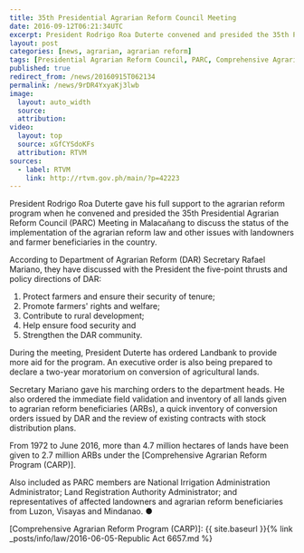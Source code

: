 ```yaml
---
title: 35th Presidential Agrarian Reform Council Meeting
date: 2016-09-12T06:21:34UTC
excerpt: President Rodrigo Roa Duterte convened and presided the 35th Presidential Agrarian Reform Council Meeting in Malacañang on 12 September 2016 to discuss the status of the implementation of the agrarian reform law and other issues.
layout: post
categories: [news, agrarian, agrarian reform]
tags: [Presidential Agrarian Reform Council, PARC, Comprehensive Agrarian Reform Program, CARP]
published: true
redirect_from: /news/20160915T062134
permalink: /news/9rDR4YxyaKj3lwb
image:
  layout: auto_width
  source: 
  attribution: 
video:
  layout: top
  source: xGfCYSdoKFs
  attribution: RTVM
sources:
  - label: RTVM
    link: http://rtvm.gov.ph/main/?p=42223
---
```


President Rodrigo Roa Duterte gave his full support to the agrarian reform program when he convened and presided the 35th Presidential Agrarian Reform Council (PARC) Meeting in Malacañang to discuss the status of the implementation of the agrarian reform law and other issues with landowners and farmer beneficiaries in the country.

According to Department of Agrarian Reform (DAR) Secretary Rafael Mariano, they have discussed with the President the five-point thrusts and policy directions of DAR:

1. Protect farmers and ensure their security of tenure;
2. Promote farmers' rights and welfare;
3. Contribute to rural development;
4. Help ensure food security and
5. Strengthen the DAR community.

During the meeting, President Duterte has ordered Landbank to provide more aid for the program.
An executive order is also being prepared to declare a two-year moratorium on conversion of agricultural lands.

Secretary Mariano gave his marching orders to the department heads.
He also ordered the immediate field validation and inventory of all lands given to agrarian reform beneficiaries (ARBs), a quick inventory of conversion orders issued by DAR and the review of existing contracts with stock distribution plans.

From 1972 to June 2016, more than 4.7 million hectares of lands have been given to 2.7 million ARBs under the [Comprehensive Agrarian Reform Program (CARP)].

Also included as PARC members are National Irrigation Administration Administrator; Land Registration Authority Administrator; and representatives of affected landowners and agrarian reform beneficiaries from Luzon, Visayas and Mindanao.
&#x25cf;

[Comprehensive Agrarian Reform Program (CARP)]: {{ site.baseurl }}{% link _posts/info/law/2016-06-05-Republic Act 6657.md %}
